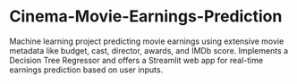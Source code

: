 # Cinema-Movie-Earnings-Prediction
Machine learning project predicting movie earnings using extensive movie metadata like budget, cast, director, awards, and IMDb score. Implements a Decision Tree Regressor and offers a Streamlit web app for real-time earnings prediction based on user inputs.

